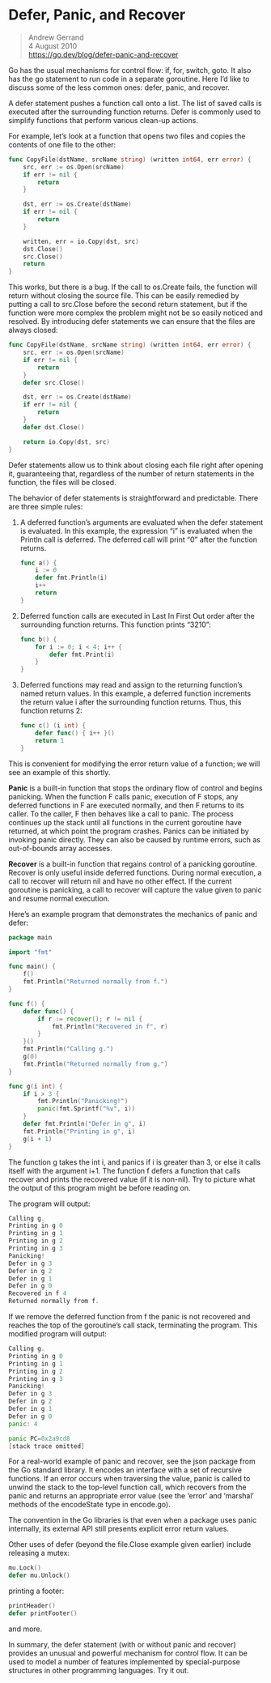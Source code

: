 # Defer, Panic, and Recover  
> Andrew Gerrand  
> 4 August 2010  
> https://go.dev/blog/defer-panic-and-recover

Go has the usual mechanisms for control flow: if, for, switch, goto. It also has the go statement to run code in a separate goroutine. Here I’d like to discuss some of the less common ones: defer, panic, and recover.

A defer statement pushes a function call onto a list. The list of saved calls is executed after the surrounding function returns. Defer is commonly used to simplify functions that perform various clean-up actions.

For example, let’s look at a function that opens two files and copies the contents of one file to the other:
```go
func CopyFile(dstName, srcName string) (written int64, err error) {
    src, err := os.Open(srcName)
    if err != nil {
        return
    }

    dst, err := os.Create(dstName)
    if err != nil {
        return
    }

    written, err = io.Copy(dst, src)
    dst.Close()
    src.Close()
    return
}
```
This works, but there is a bug. If the call to os.Create fails, the function will return without closing the source file. This can be easily remedied by putting a call to src.Close before the second return statement, but if the function were more complex the problem might not be so easily noticed and resolved. By introducing defer statements we can ensure that the files are always closed:
```go
func CopyFile(dstName, srcName string) (written int64, err error) {
    src, err := os.Open(srcName)
    if err != nil {
        return
    }
    defer src.Close()

    dst, err := os.Create(dstName)
    if err != nil {
        return
    }
    defer dst.Close()

    return io.Copy(dst, src)
}
```
Defer statements allow us to think about closing each file right after opening it, guaranteeing that, regardless of the number of return statements in the function, the files will be closed.

The behavior of defer statements is straightforward and predictable. There are three simple rules:

1. A deferred function’s arguments are evaluated when the defer statement is evaluated.
In this example, the expression “i” is evaluated when the Println call is deferred. The deferred call will print “0” after the function returns.
    ```go
    func a() {
        i := 0
        defer fmt.Println(i)
        i++
        return
    }
    ```
2. Deferred function calls are executed in Last In First Out order after the surrounding function returns.
This function prints “3210”:
    ```go
    func b() {
        for i := 0; i < 4; i++ {
            defer fmt.Print(i)
        }
    }
    ```
3. Deferred functions may read and assign to the returning function’s named return values.
In this example, a deferred function increments the return value i after the surrounding function returns. Thus, this function returns 2:
    ```go
    func c() (i int) {
        defer func() { i++ }()
        return 1
    }
    ```
This is convenient for modifying the error return value of a function; we will see an example of this shortly.

**Panic** is a built-in function that stops the ordinary flow of control and begins panicking. When the function F calls panic, execution of F stops, any deferred functions in F are executed normally, and then F returns to its caller. To the caller, F then behaves like a call to panic. The process continues up the stack until all functions in the current goroutine have returned, at which point the program crashes. Panics can be initiated by invoking panic directly. They can also be caused by runtime errors, such as out-of-bounds array accesses.

**Recover** is a built-in function that regains control of a panicking goroutine. Recover is only useful inside deferred functions. During normal execution, a call to recover will return nil and have no other effect. If the current goroutine is panicking, a call to recover will capture the value given to panic and resume normal execution.

Here’s an example program that demonstrates the mechanics of panic and defer:
```go
package main

import "fmt"

func main() {
    f()
    fmt.Println("Returned normally from f.")
}

func f() {
    defer func() {
        if r := recover(); r != nil {
            fmt.Println("Recovered in f", r)
        }
    }()
    fmt.Println("Calling g.")
    g(0)
    fmt.Println("Returned normally from g.")
}

func g(i int) {
    if i > 3 {
        fmt.Println("Panicking!")
        panic(fmt.Sprintf("%v", i))
    }
    defer fmt.Println("Defer in g", i)
    fmt.Println("Printing in g", i)
    g(i + 1)
}
```
The function g takes the int i, and panics if i is greater than 3, or else it calls itself with the argument i+1. The function f defers a function that calls recover and prints the recovered value (if it is non-nil). Try to picture what the output of this program might be before reading on.

The program will output:
```go
Calling g.
Printing in g 0
Printing in g 1
Printing in g 2
Printing in g 3
Panicking!
Defer in g 3
Defer in g 2
Defer in g 1
Defer in g 0
Recovered in f 4
Returned normally from f.
```
If we remove the deferred function from f the panic is not recovered and reaches the top of the goroutine’s call stack, terminating the program. This modified program will output:
```go
Calling g.
Printing in g 0
Printing in g 1
Printing in g 2
Printing in g 3
Panicking!
Defer in g 3
Defer in g 2
Defer in g 1
Defer in g 0
panic: 4

panic PC=0x2a9cd8
[stack trace omitted]
```
For a real-world example of panic and recover, see the json package from the Go standard library. It encodes an interface with a set of recursive functions. If an error occurs when traversing the value, panic is called to unwind the stack to the top-level function call, which recovers from the panic and returns an appropriate error value (see the ‘error’ and ‘marshal’ methods of the encodeState type in encode.go).

The convention in the Go libraries is that even when a package uses panic internally, its external API still presents explicit error return values.

Other uses of defer (beyond the file.Close example given earlier) include releasing a mutex:
```go
mu.Lock()
defer mu.Unlock()
```
printing a footer:
```go
printHeader()
defer printFooter()
```
and more.

In summary, the defer statement (with or without panic and recover) provides an unusual and powerful mechanism for control flow. It can be used to model a number of features implemented by special-purpose structures in other programming languages. Try it out.